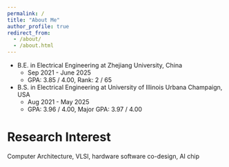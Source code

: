 ```yaml
---
permalink: /
title: "About Me"
author_profile: true
redirect_from: 
  - /about/
  - /about.html
---
```

- B.E. in Electrical Engineering at Zhejiang University, China
  - Sep 2021 - June 2025
  - GPA: 3.85 / 4.00, Rank: 2 / 65  
- B.S. in Electrical Engineering at University of Illinois Urbana Champaign, USA
  - Aug 2021 - May 2025
  - GPA: 3.96 / 4.00, Major GPA: 3.97 / 4.00  

Research Interest
======
Computer Architecture, VLSI, hardware software co-design, AI chip
